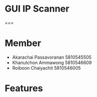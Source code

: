 # GUI IP Scanner
===
# Member
- Akarachai Passavoranan 5810545505
- Khanutchon Ammawong 5810546609
- Roiboon Chaiyachit 5810546005

# Features